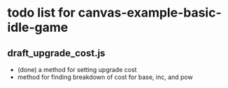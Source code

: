 # todo list for canvas-example-basic-idle-game


## draft_upgrade_cost.js
* (done) a method for setting upgrade cost
* method for finding breakdown of cost for base, inc, and pow
